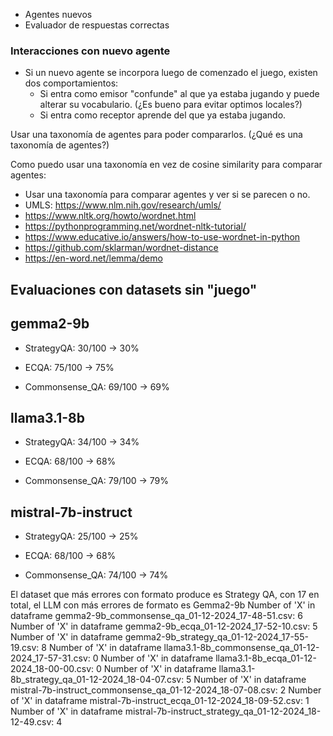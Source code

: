 - Agentes nuevos
- Evaluador de respuestas correctas

### Interacciones con nuevo agente

- Si un nuevo agente se incorpora luego de comenzado el juego, existen dos comportamientos:
  - Si entra como emisor "confunde" al que ya estaba jugando y puede alterar su vocabulario. (¿Es bueno para evitar optimos locales?)
  - Si entra como receptor aprende del que ya estaba jugando.

Usar una taxonomía de agentes para poder compararlos. (¿Qué es una taxonomía de agentes?)

Como puedo usar una taxonomía en vez de cosine similarity para comparar agentes:

- Usar una taxonomía para comparar agentes y ver si se parecen o no.
- UMLS: https://www.nlm.nih.gov/research/umls/
- https://www.nltk.org/howto/wordnet.html
- https://pythonprogramming.net/wordnet-nltk-tutorial/
- https://www.educative.io/answers/how-to-use-wordnet-in-python
- https://github.com/sklarman/wordnet-distance
- https://en-word.net/lemma/demo


## Evaluaciones con datasets sin "juego"

## gemma2-9b

- StrategyQA: 30/100 -> 30%

- ECQA: 75/100 -> 75%

- Commonsense_QA: 69/100 -> 69%

## llama3.1-8b

- StrategyQA: 34/100 -> 34%

- ECQA: 68/100 -> 68%

- Commonsense_QA: 79/100 -> 79%

## mistral-7b-instruct

- StrategyQA: 25/100 -> 25%

- ECQA: 68/100 -> 68%

- Commonsense_QA: 74/100 -> 74%

El dataset que más errores con formato produce es Strategy QA, con 17 en total, el LLM con más errores de formato es Gemma2-9b
Number of 'X' in dataframe gemma2-9b_commonsense_qa_01-12-2024_17-48-51.csv: 6
Number of 'X' in dataframe gemma2-9b_ecqa_01-12-2024_17-52-10.csv: 5
Number of 'X' in dataframe gemma2-9b_strategy_qa_01-12-2024_17-55-19.csv: 8
Number of 'X' in dataframe llama3.1-8b_commonsense_qa_01-12-2024_17-57-31.csv: 0
Number of 'X' in dataframe llama3.1-8b_ecqa_01-12-2024_18-00-00.csv: 0
Number of 'X' in dataframe llama3.1-8b_strategy_qa_01-12-2024_18-04-07.csv: 5
Number of 'X' in dataframe mistral-7b-instruct_commonsense_qa_01-12-2024_18-07-08.csv: 2
Number of 'X' in dataframe mistral-7b-instruct_ecqa_01-12-2024_18-09-52.csv: 1
Number of 'X' in dataframe mistral-7b-instruct_strategy_qa_01-12-2024_18-12-49.csv: 4
